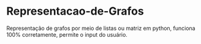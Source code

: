 # Representacao-de-Grafos
Representação de grafos por meio de listas ou matriz em python, funciona 100% corretamente, permite o input do usuário.
